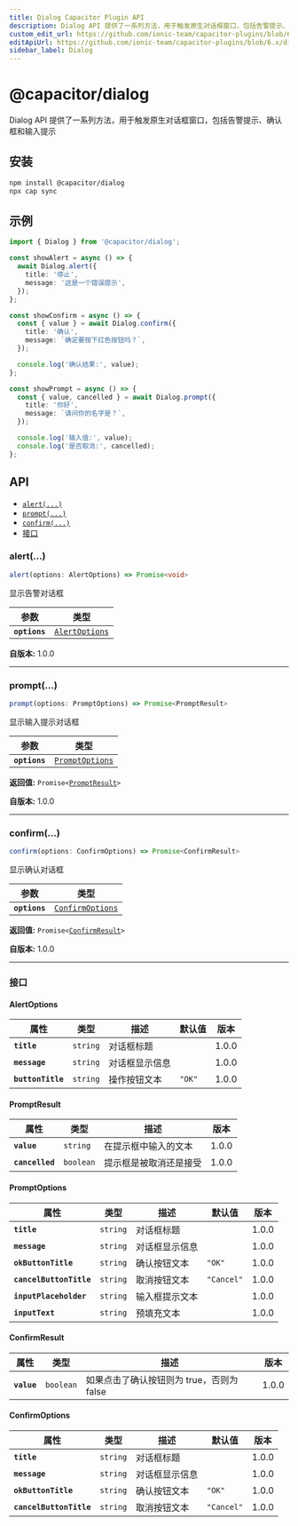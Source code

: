 ```yaml
---
title: Dialog Capacitor Plugin API
description: Dialog API 提供了一系列方法，用于触发原生对话框窗口，包括告警提示、确认框和输入提示
custom_edit_url: https://github.com/ionic-team/capacitor-plugins/blob/6.x/dialog/README.md
editApiUrl: https://github.com/ionic-team/capacitor-plugins/blob/6.x/dialog/src/definitions.ts
sidebar_label: Dialog
---
```


# @capacitor/dialog

Dialog API 提供了一系列方法，用于触发原生对话框窗口，包括告警提示、确认框和输入提示

## 安装

```bash
npm install @capacitor/dialog
npx cap sync
```

## 示例

```typescript
import { Dialog } from '@capacitor/dialog';

const showAlert = async () => {
  await Dialog.alert({
    title: '停止',
    message: '这是一个错误提示',
  });
};

const showConfirm = async () => {
  const { value } = await Dialog.confirm({
    title: '确认',
    message: `确定要按下红色按钮吗？`,
  });

  console.log('确认结果:', value);
};

const showPrompt = async () => {
  const { value, cancelled } = await Dialog.prompt({
    title: '你好',
    message: `请问你的名字是？`,
  });

  console.log('输入值:', value);
  console.log('是否取消:', cancelled);
};
```

## API

<docgen-index>

* [`alert(...)`](#alert)
* [`prompt(...)`](#prompt)
* [`confirm(...)`](#confirm)
* [接口](#interfaces)

</docgen-index>

<docgen-api>
<!--Update the source file JSDoc comments and rerun docgen to update the docs below-->

### alert(...)

```typescript
alert(options: AlertOptions) => Promise<void>
```

显示告警对话框

| 参数         | 类型                                                  |
| ------------- | ----------------------------------------------------- |
| **`options`** | <code><a href="#alertoptions">AlertOptions</a></code> |

**自版本:** 1.0.0

--------------------


### prompt(...)

```typescript
prompt(options: PromptOptions) => Promise<PromptResult>
```

显示输入提示对话框

| 参数         | 类型                                                    |
| ------------- | ------------------------------------------------------- |
| **`options`** | <code><a href="#promptoptions">PromptOptions</a></code> |

**返回值:** <code>Promise&lt;<a href="#promptresult">PromptResult</a>&gt;</code>

**自版本:** 1.0.0

--------------------


### confirm(...)

```typescript
confirm(options: ConfirmOptions) => Promise<ConfirmResult>
```

显示确认对话框

| 参数         | 类型                                                      |
| ------------- | --------------------------------------------------------- |
| **`options`** | <code><a href="#confirmoptions">ConfirmOptions</a></code> |

**返回值:** <code>Promise&lt;<a href="#confirmresult">ConfirmResult</a>&gt;</code>

**自版本:** 1.0.0

--------------------


### 接口


#### AlertOptions

| 属性              | 类型                | 描述                       | 默认值           | 版本 |
| ----------------- | ------------------- | ------------------------- | ----------------- | ---- |
| **`title`**       | <code>string</code> | 对话框标题                |                   | 1.0.0 |
| **`message`**     | <code>string</code> | 对话框显示信息            |                   | 1.0.0 |
| **`buttonTitle`** | <code>string</code> | 操作按钮文本              | <code>"OK"</code> | 1.0.0 |


#### PromptResult

| 属性            | 类型                 | 描述                                     | 版本 |
| --------------- | -------------------- | --------------------------------------- | ---- |
| **`value`**     | <code>string</code>  | 在提示框中输入的文本                    | 1.0.0 |
| **`cancelled`** | <code>boolean</code> | 提示框是被取消还是接受                  | 1.0.0 |


#### PromptOptions

| 属性                    | 类型                | 描述                                | 默认值               | 版本 |
| ----------------------- | ------------------- | ---------------------------------- | --------------------- | ---- |
| **`title`**             | <code>string</code> | 对话框标题                         |                       | 1.0.0 |
| **`message`**           | <code>string</code> | 对话框显示信息                     |                       | 1.0.0 |
| **`okButtonTitle`**     | <code>string</code> | 确认按钮文本                       | <code>"OK"</code>     | 1.0.0 |
| **`cancelButtonTitle`** | <code>string</code> | 取消按钮文本                       | <code>"Cancel"</code> | 1.0.0 |
| **`inputPlaceholder`**  | <code>string</code> | 输入框提示文本                     |                       | 1.0.0 |
| **`inputText`**         | <code>string</code> | 预填充文本                         |                       | 1.0.0 |


#### ConfirmResult

| 属性        | 类型                 | 描述                                               | 版本 |
| ----------- | -------------------- | ------------------------------------------------- | ---- |
| **`value`** | <code>boolean</code> | 如果点击了确认按钮则为 true，否则为 false         | 1.0.0 |


#### ConfirmOptions

| 属性                    | 类型                | 描述                                | 默认值               | 版本 |
| ----------------------- | ------------------- | ---------------------------------- | --------------------- | ---- |
| **`title`**             | <code>string</code> | 对话框标题                         |                       | 1.0.0 |
| **`message`**           | <code>string</code> | 对话框显示信息                     |                       | 1.0.0 |
| **`okButtonTitle`**     | <code>string</code> | 确认按钮文本                       | <code>"OK"</code>     | 1.0.0 |
| **`cancelButtonTitle`** | <code>string</code> | 取消按钮文本                       | <code>"Cancel"</code> | 1.0.0 |

</docgen-api>